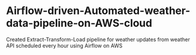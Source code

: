 # Airflow-driven-Automated-weather-data-pipeline-on-AWS-cloud
Created Extract-Transform-Load pipeline for weather updates from weather API scheduled every hour using Airflow on
AWS
